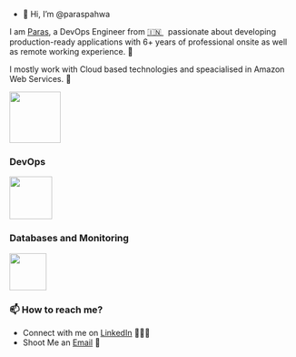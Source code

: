 - 👋 Hi, I’m @paraspahwa

<!---
paraspahwa/paraspahwa is a ✨ special ✨ repository because its `README.md` (this file) appears on your GitHub profile.
You can click the Preview link to take a look at your changes.
--->


I am [Paras](https://www.linkedin.com/in/paraspahwa5/), a DevOps Engineer from [🇮🇳 ](https://en.wikipedia.org/wiki/India)&nbsp; passionate about developing production-ready applications with 6+ years of professional onsite as well as remote working experience. 🎯

I mostly work with Cloud based technologies and speacialised in Amazon Web Services. 🚀


<p float="left">
  <a href="https://python.org/" target="_blank" >
    <img src="https://media1.giphy.com/media/KAq5w47R9rmTuvWOWa/giphy.gif"  height="90" />
  </a>
 </p>
  
### DevOps
  
 <p float="left">
  <a href="https://aws.amazon.com/" target="_blank" >
    <img src="https://raw.githubusercontent.com/itsksaurabh/itsksaurabh/master/assets/aws.gif"  height="75" />
  </a>
 </p>
  
### Databases and Monitoring
  
  <a href="https://prometheus.io/" target="_blank" >
    <img src="https://raw.githubusercontent.com/itsksaurabh/itsksaurabh/master/assets/prometheus.gif" height="65" />
  </a>
  
</p>


### 📫 How to reach me?

 - Connect with me on [LinkedIn](https://www.linkedin.com/in/paraspahwa5/) 👨🏻‍💻
  - Shoot Me an [Email](mailto:paraspahwa5@gmail.com) 💌
